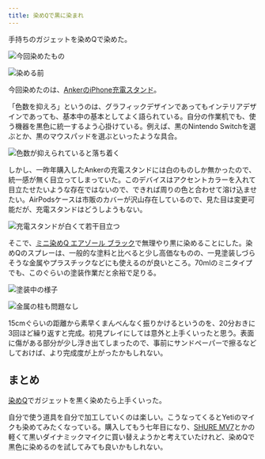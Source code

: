 ```yaml
---
title: 染めQで黒に染まれ
---
```

手持ちのガジェットを染めQで染めた。

![](https://lh3.googleusercontent.com/prdDEi5C_jMV9-_h-CEK49SNxdrcCOlMn_OVLCo6WEvwMHd4XY5EV6B9ZTgZrr8R94D6CN5QbH9agin9PgwAWnBsc5rHkzL38QDv8e0PTsQJXnlZuLD_MCmzR6DRjO-nkHOO6ppQgrg1qybO5ysGsQ "今回染めたもの")

![](https://lh3.googleusercontent.com/oGSXTo6M9TvO793gEyvAq27wYJb7r7w653FaqY5U-9OnjvqNXKp2OnDd4GiDPJefpZwwsJP_Q_b4A9k6nw5HLCVdnvzw3t89zGF2ZItoV8sUVYluOhKwr0MWwbwLtWfUODFSrjnamp3F3g1V-rynAw "染める前")

今回染めたのは、[AnkerのiPhone充電スタンド](https://r7kamura.com/articles/2021-09-06-anker-iphone-stand)。

「色数を抑えろ」というのは、グラフィックデザインであってもインテリアデザインであっても、基本中の基本としてよく語られている。自分の作業机でも、使う機器を黒色に統一するよう心掛けている。例えば、黒のNintendo Switchを選ぶとか、黒のマウスパッドを選ぶといったような具合。

![](https://lh5.googleusercontent.com/DA68Li5ofu9IqycEJmYqF9o4iEjI2LStQpLl1DZ70ysm7tnDOOCTfaYVQ255s1R4PGzLSLq94CJcAJLgqsIUo-C0QThMm72Us_ooSrhIx_4QWrEUdfJokzNovhytEoww5dJaYzVszCw-jcCkTSa5bg "色数が抑えられていると落ち着く")

しかし、一昨年購入したAnkerの充電スタンドには白のものしか無かったので、統一感が無く目立ってしまっていた。このデバイスはアクセントカラーを入れて目立たせたいような存在ではないので、できれば周りの色と合わせて溶け込ませたい。AirPodsケースは市販のカバーが沢山存在しているので、見た目は変更可能だが、充電スタンドはどうしようもない。

![](https://lh5.googleusercontent.com/YRXzrNaDNK-gsPJBAHAB7rzzUyY6zK8zNyo4EAgo1POIrwMIr6CyZph2c1ocCUCV4rpWQZfmYXdBuAc5g9xFQb5GAUngruTO7wjotng9xdvANlasoE79dtbvuY0qw0unxj6ZG60u9y25jmHEyMxDpA "充電スタンドが白くて若干目立つ")

そこで、[ミニ染めQ エアゾール ブラック](https://www.amazon.co.jp/dp/B003QMFUKO)で無理やり黒に染めることにした。染めQのスプレーは、一般的な塗料と比べると少し高価なものの、一見塗装しづらそうな金属やプラスチックなどにも使えるのが良いところ。70mlのミニタイプでも、このぐらいの塗装作業だと余裕で足りる。

![](https://lh3.googleusercontent.com/N3RIxlnNWU8qAWH0d89PcjmbtxRZcVjA-CTAILgmIQ_SkIah_RjUErDC9dovK6ILdhBOMnORvpdQlvuRjDtrliY_mtHA5bPhVrUIWtd9j7dcM-ie7lsPAijXxDhpYgNfW38MoLFecYU5Z3PFDu3_XA "塗装中の様子")

![](https://lh5.googleusercontent.com/Lcj0vgql6p3XuFQ5oBv-v4AHiEpqOkpEZgYvd3Ag7zvbNrcUM7c49wYcamaEhE1bdVxUeQ6h0h_PyRgLCuOe-2TABuJVE0SLifJhfwiZQ4WBPdonlg3NaAWTaNenxk6g-cbIn52auZJ8r2DR82_Oug "金属の柱も問題なし")

15cmぐらいの距離から素早くまんべんなく振りかけるというのを、20分おきに3回ほど繰り返すと完成。初見プレイにしては意外と上手くいったと思う。表面に傷がある部分が少し浮き出てしまったので、事前にサンドペーパーで擦るなどしておけば、より完成度が上がったかもしれない。

まとめ
---

[染めQ](https://www.amazon.co.jp/dp/B003QMFUKO)でガジェットを黒く染めたら上手くいった。

自分で使う道具を自分で加工していくのは楽しい。こうなってくるとYetiのマイクも染めてみたくなっている。購入してもう七年目になり、[SHURE MV7](https://www.amazon.co.jp/dp/B08KY7G1GV)とかの軽くて黒いダイナミックマイクに買い替えようかと考えていたけれど、染めQで黒色に染めるのを試してみても良いかもしれない。
